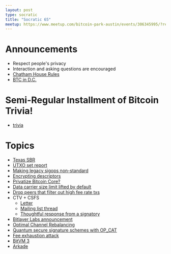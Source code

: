 ```yaml
---
layout: post
type: socratic
title: "Socratic 65"
meetup: https://www.meetup.com/bitcoin-park-austin/events/306345995/?recId=d1e75ed4-1a84-4887-bbb1-a5771d13f7ad
---
```


# Announcements

- Respect people's privacy
- Interaction and asking questions are encouraged
- [Chatham House Rules](https://www.chathamhouse.org/about-us/chatham-house-rule)
- [BTC in D.C.](https://btcindc.com/)


# Semi-Regular Installment of Bitcoin Trivia!

- [trivia](https://x.com/base58btc/status/1935850255066841262)

# Topics

- [Texas SBR](https://bitcoinist.com/texas-bitcoin-reserve-law-triggers-sunday/)
- [UTXO set report](https://x.com/OrangeSurfBTC/status/1924604141977956745)
- [Making legacy sigops non-standard](https://github.com/bitcoin/bitcoin/pull/32521)
- [Encrypting descriptors](https://delvingbitcoin.org/t/rust-descriptor-encrypt-encrypt-any-descriptor-such-that-only-authorized-spenders-can-decrypt/1750)
- [Privatize Bitcoin Core?](https://groups.google.com/g/bitcoindev/c/43yjt8MXMvo)
- [Data carrier size limit lifted by default](https://github.com/bitcoin/bitcoin/pull/32406)
- [Drop peers that filter out high fee rate txs](https://groups.google.com/g/bitcoindev/c/bmV1QwYEN4k)
- CTV + CSFS
  - [Letter](https://ctv-csfs.com/)
  - [Mailing list thread](https://groups.google.com/g/bitcoindev/c/KJF6A55DPJ8)
  - [Thoughtful response from a signatory]( https://groups.google.com/g/bitcoindev/c/KJF6A55DPJ8/m/yC1M4d7gAQAJ)
- [Bitlayer Labs announcement](https://x.com/BitlayerLabs/status/1927187546448036216)
- [Optimal Channel Rebalancing](https://delvingbitcoin.org/t/research-update-a-geometric-approach-for-optimal-channel-rebalancing/1768)
- [Quantum secure signature schemes with OP_CAT](https://groups.google.com/g/bitcoindev/c/Zx_NMqZH65Y)
- [Fee exhaustion attack](https://groups.google.com/g/bitcoindev/c/-UCeC6Ulvls)
- [BitVM 3](https://x.com/robin_linus/status/1934243097715597591)
- [Arkade](https://arkadeos.com/vision)
